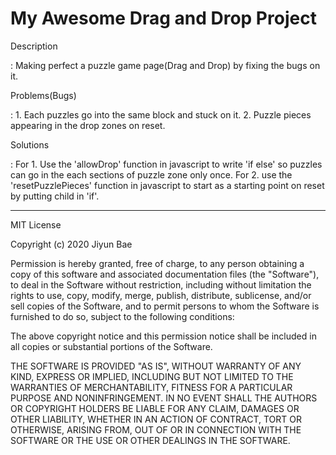 # My Awesome Drag and Drop Project

Description

: Making perfect a puzzle game page(Drag and Drop) by fixing the bugs on it. 

Problems(Bugs)

: 1. Each puzzles go into the same block and stuck on it. 
  2. Puzzle pieces appearing in the drop zones on reset.

Solutions

: For 1. Use the 'allowDrop' function in javascript to write 'if else' so puzzles can go in the each sections of puzzle zone only once. 
  For 2. use the 'resetPuzzlePieces' function in javascript to start as a starting point on reset by putting child in 'if'.

-------------------------------------------------------------------------------------------

MIT License

Copyright (c) 2020 Jiyun Bae

Permission is hereby granted, free of charge, to any person obtaining a copy
of this software and associated documentation files (the "Software"), to deal
in the Software without restriction, including without limitation the rights
to use, copy, modify, merge, publish, distribute, sublicense, and/or sell
copies of the Software, and to permit persons to whom the Software is
furnished to do so, subject to the following conditions:

The above copyright notice and this permission notice shall be included in all
copies or substantial portions of the Software.

THE SOFTWARE IS PROVIDED "AS IS", WITHOUT WARRANTY OF ANY KIND, EXPRESS OR
IMPLIED, INCLUDING BUT NOT LIMITED TO THE WARRANTIES OF MERCHANTABILITY,
FITNESS FOR A PARTICULAR PURPOSE AND NONINFRINGEMENT. IN NO EVENT SHALL THE
AUTHORS OR COPYRIGHT HOLDERS BE LIABLE FOR ANY CLAIM, DAMAGES OR OTHER
LIABILITY, WHETHER IN AN ACTION OF CONTRACT, TORT OR OTHERWISE, ARISING FROM,
OUT OF OR IN CONNECTION WITH THE SOFTWARE OR THE USE OR OTHER DEALINGS IN THE
SOFTWARE.